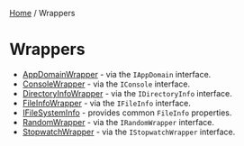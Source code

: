 [Home](/README.md) / Wrappers

# Wrappers
- [AppDomainWrapper](/docs/wrappers/AppDomainWrapper.md) - via the `IAppDomain` interface.
- [ConsoleWrapper](/docs/wrappers/ConsoleWrapper.md) - via the `IConsole` interface.
- [DirectoryInfoWrapper](/docs/wrappers/DirectoryInfoWrapper.md) - via the `IDirectoryInfo` interface.
- [FileInfoWrapper](/docs/wrappers/FileInfoWrapper.md) - via the `IFileInfo` interface.
- [IFileSystemInfo](/docs/wrappers/IFileSystemInfo.md) - provides common `FileInfo` properties.
- [RandomWrapper](/docs/wrappers/RandomWrapper.md) - via the `IRandomWrapper` interface.
- [StopwatchWrapper](/docs/wrappers/StopwatchWrapper.md) - via the `IStopwatchWrapper` interface.
